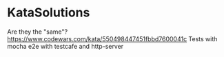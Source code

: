 # KataSolutions
Are they the "same"?
https://www.codewars.com/kata/550498447451fbbd7600041c
Tests with mocha
e2e with testcafe and http-server
